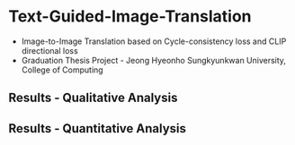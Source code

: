 # Text-Guided-Image-Translation
<ul>
  <li>Image-to-Image Translation based on Cycle-consistency loss and CLIP directional loss</li>
  <li>Graduation Thesis Project - Jeong Hyeonho Sungkyunkwan University, College of Computing</li>
</ul>




## Results - Qualitative Analysis


## Results - Quantitative Analysis

